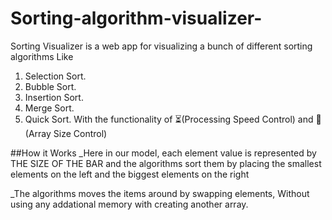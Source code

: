 # Sorting-algorithm-visualizer-
Sorting Visualizer is a web app for visualizing a bunch of different sorting algorithms Like

1. Selection Sort.
2. Bubble Sort.
3. Insertion Sort.
4. Merge Sort.
5. Quick Sort.
With the functionality of ⏳(Processing Speed Control) and 📏(Array Size Control)

##How it Works
_Here in our model, each element value is represented by THE SIZE OF THE BAR and the algorithms sort them by placing the smallest elements on the left and the biggest elements on the right

_The algorithms moves the items around by swapping elements, Without using any addational memory with creating another array.
